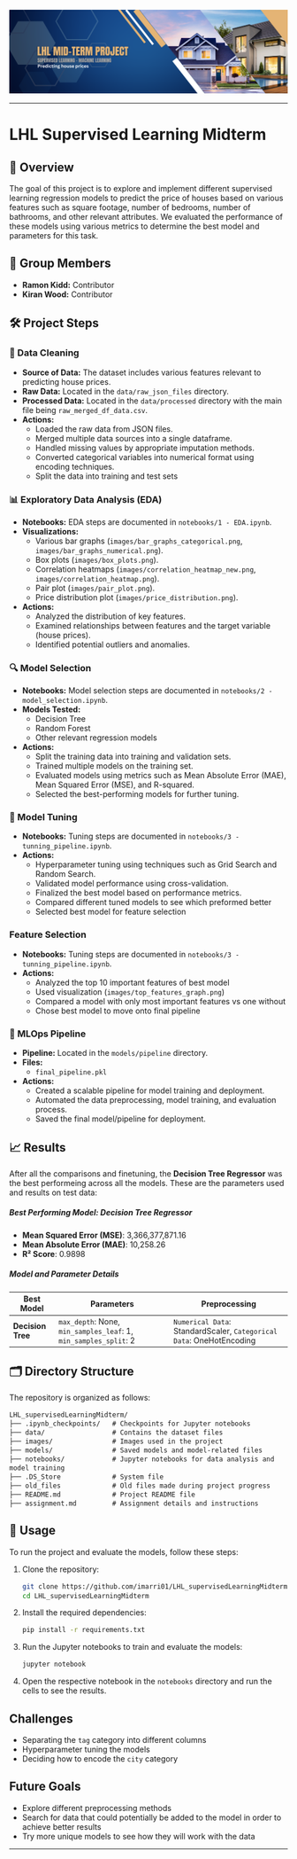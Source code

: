 


![banner](/images/LHL_banner.png)

---

# LHL Supervised Learning Midterm

## 🌟 Overview

The goal of this project is to explore and implement different supervised learning regression models to predict the price of houses based on various features such as square footage, number of bedrooms, number of bathrooms, and other relevant attributes. We evaluated the performance of these models using various metrics to determine the best model and parameters for this task.

## 👥 Group Members

- **Ramon Kidd:** Contributor
- **Kiran Wood:** Contributor


## 🛠️ Project Steps

### 🧹 Data Cleaning

- **Source of Data:** The dataset includes various features relevant to predicting house prices.
- **Raw Data:** Located in the `data/raw_json_files` directory.
- **Processed Data:** Located in the `data/processed` directory with the main file being `raw_merged_df_data.csv`.
- **Actions:**
  - Loaded the raw data from JSON files.
  - Merged multiple data sources into a single dataframe.
  - Handled missing values by appropriate imputation methods.
  - Converted categorical variables into numerical format using encoding techniques.
  - Split the data into training and test sets

### 📊 Exploratory Data Analysis (EDA)

- **Notebooks:** EDA steps are documented in `notebooks/1 - EDA.ipynb`.
- **Visualizations:**
  - Various bar graphs (`images/bar_graphs_categorical.png`, `images/bar_graphs_numerical.png`).
  - Box plots (`images/box_plots.png`).
  - Correlation heatmaps (`images/correlation_heatmap_new.png`, `images/correlation_heatmap.png`).
  - Pair plot (`images/pair_plot.png`).
  - Price distribution plot (`images/price_distribution.png`).
- **Actions:**
  - Analyzed the distribution of key features.
  - Examined relationships between features and the target variable (house prices).
  - Identified potential outliers and anomalies.

### 🔍 Model Selection

- **Notebooks:** Model selection steps are documented in `notebooks/2 - model_selection.ipynb`.
- **Models Tested:**
  - Decision Tree
  - Random Forest
  - Other relevant regression models
- **Actions:**
  - Split the training data into training and validation sets.
  - Trained multiple models on the training set.
  - Evaluated models using metrics such as Mean Absolute Error (MAE), Mean Squared Error (MSE), and R-squared.
  - Selected the best-performing models for further tuning.

### 🔧 Model Tuning

- **Notebooks:** Tuning steps are documented in `notebooks/3 - tunning_pipeline.ipynb`.
- **Actions:**
  - Hyperparameter tuning using techniques such as Grid Search and Random Search.
  - Validated model performance using cross-validation.
  - Finalized the best model based on performance metrics.
  - Compared different tuned models to see which preformed better
  - Selected best model for feature selection

### Feature Selection

- **Notebooks:** Tuning steps are documented in `notebooks/3 - tunning_pipeline.ipynb`.
- **Actions:**
  - Analyzed the top 10 important features of best model
  - Used visualization (`images/top_features_graph.png`)
  - Compared a model with only most important features vs one without
  - Chose best model to move onto final pipeline

### 🚀 MLOps Pipeline

- **Pipeline:** Located in the `models/pipeline` directory.
- **Files:**
  - `final_pipeline.pkl`
- **Actions:**
  - Created a scalable pipeline for model training and deployment.
  - Automated the data preprocessing, model training, and evaluation process.
  - Saved the final model/pipeline for deployment.

## 📈 Results

After all the comparisons and finetuning, the **Decision Tree Regressor** was the best performeing across all the models. These are the parameters used and results on test data:

##### ***Best Performing Model: Decision Tree Regressor***

- **Mean Squared Error (MSE)**: 3,366,377,871.16
- **Mean Absolute Error (MAE)**: 10,258.26
- **R² Score**: 0.9898

##### ***Model and Parameter Details***

| Best Model                         | Parameters  | Preprocessing  |
|-------------------------------|---------------------------|----------------------------|
| **Decision Tree**             | `max_depth`: None, `min_samples_leaf`: 1, `min_samples_split`: 2          | `Numerical Data`: StandardScaler, `Categorical Data`: OneHotEncoding     |


## 🗂️ Directory Structure

The repository is organized as follows:

```plaintext
LHL_supervisedLearningMidterm/
├── .ipynb_checkpoints/   # Checkpoints for Jupyter notebooks
├── data/                 # Contains the dataset files
├── images/               # Images used in the project
├── models/               # Saved models and model-related files
├── notebooks/            # Jupyter notebooks for data analysis and model training
├── .DS_Store             # System file
├── old_files             # Old files made during project progress
├── README.md             # Project README file
├── assignment.md         # Assignment details and instructions
```

## 🚀 Usage

To run the project and evaluate the models, follow these steps:

1. Clone the repository:

   ```bash
   git clone https://github.com/imarri01/LHL_supervisedLearningMidterm.git
   cd LHL_supervisedLearningMidterm
   ```

2. Install the required dependencies:

   ```bash
   pip install -r requirements.txt
   ```

3. Run the Jupyter notebooks to train and evaluate the models:

   ```bash
   jupyter notebook
   ```

4. Open the respective notebook in the `notebooks` directory and run the cells to see the results.

## Challenges

- Separating the `tag` category into different columns
- Hyperparameter tuning the models
- Deciding how to encode the `city` category

## Future Goals

- Explore different preprocessing methods
- Search for data that could potentially be added to the model in order to achieve better results
- Try more unique models to see how they will work with the data

---


